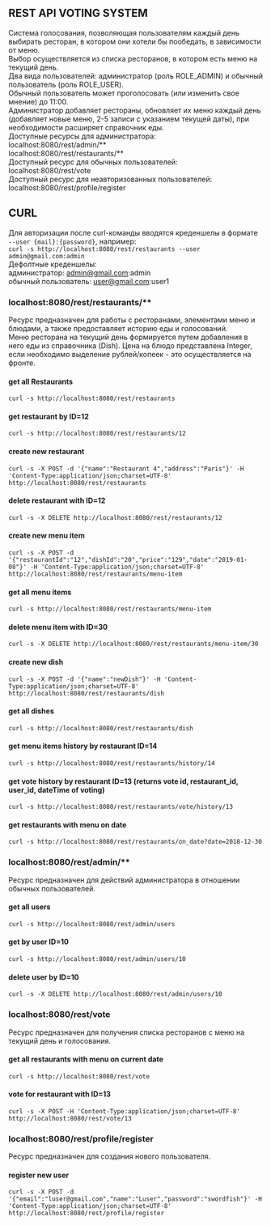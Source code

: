## REST API VOTING SYSTEM
Система голосования, позволяющая пользователям каждый день выбирать ресторан, в котором они хотели бы пообедать, в зависимости от меню.  
Выбор осуществляется из списка ресторанов, в котором есть меню на текущий день.  
Два вида пользователей: администратор (роль ROLE_ADMIN) и обычный пользователь (роль ROLE_USER).  
Обычный пользователь может проголосовать (или изменить свое мнение) до 11:00.  
Администратор добавляет рестораны, обновляет их меню каждый день (добавляет новые меню, 2-5 записи с указанием текущей даты), при необходимости расширяет справочник еды.  
Доступные ресурсы для администратора:  
localhost:8080/rest/admin/**  
localhost:8080/rest/restaurants/**  
Доступный ресурс для обычных пользователей:  
localhost:8080/rest/vote  
Доступный ресурс для неавторизованных пользователей:  
localhost:8080/rest/profile/register  
  
## CURL
Для авторизации после curl-команды вводятся креденшелы в формате `--user {mail}:{password}`, например:  
`curl -s http://localhost:8080/rest/restaurants --user admin@gmail.com:admin`  
Дефолтные креденшелы:  
администратор: admin@gmail.com:admin  
обычный пользователь: user@gmail.com:user1  

###  localhost:8080/rest/restaurants/**   
Ресурс предназначен для работы с ресторанами, элементами меню и блюдами, а также предоставляет историю еды и голосований.  
Меню ресторана на текущий день формируется путем добавления в него еды из справочника (Dish). Цена на блюдо представлена Integer, если необходимо выделение рублей/копеек - это осуществляется на фронте.  
  
#### get all Restaurants  
`curl -s http://localhost:8080/rest/restaurants`  
#### get restaurant by ID=12
`curl -s http://localhost:8080/rest/restaurants/12`
#### create new restaurant  
`curl -s -X POST -d '{"name":"Restaurant 4","address":"Paris"}' -H 'Content-Type:application/json;charset=UTF-8' http://localhost:8080/rest/restaurants`  
#### delete restaurant with ID=12
`curl -s -X DELETE http://localhost:8080/rest/restaurants/12`  
#### create new menu item  
`curl -s -X POST -d '{"restaurantId":"12","dishId":"20","price":"129","date":"2019-01-08"}' -H 'Content-Type:application/json;charset=UTF-8' http://localhost:8080/rest/restaurants/menu-item`  
#### get all menu items
`curl -s http://localhost:8080/rest/restaurants/menu-item`
#### delete menu item with ID=30
`curl -s -X DELETE http://localhost:8080/rest/restaurants/menu-item/30`  
#### create new dish
`curl -s -X POST -d '{"name":"newDish"}' -H 'Content-Type:application/json;charset=UTF-8' http://localhost:8080/rest/restaurants/dish`  
#### get all dishes
`curl -s http://localhost:8080/rest/restaurants/dish`  
#### get menu items history by restaurant ID=14
`curl -s http://localhost:8080/rest/restaurants/history/14`  
#### get vote history by restaurant ID=13 (returns vote id, restaurant_id, user_id, dateTime of voting)  
`curl -s http://localhost:8080/rest/restaurants/vote/history/13`
#### get restaurants with menu on date  
`curl -s http://localhost:8080/rest/restaurants/on_date?date=2018-12-30`  
 
### localhost:8080/rest/admin/**  
Ресурс предназначен для действий администратора в отношении обычных пользователей.  
#### get all users  
`curl -s http://localhost:8080/rest/admin/users`  
#### get by user ID=10   
`curl -s http://localhost:8080/rest/admin/users/10`  

#### delete user by ID=10 
`curl -s -X DELETE http://localhost:8080/rest/admin/users/10`  
### localhost:8080/rest/vote  
Ресурс предназначен для получения списка ресторанов с меню на текущий день и голосования.
#### get all restaurants with menu on current date  
`curl -s http://localhost:8080/rest/vote`  
#### vote for restaurant with ID=13 
`curl -s -X POST -H 'Content-Type:application/json;charset=UTF-8' http://localhost:8080/rest/vote/13`  
### localhost:8080/rest/profile/register  
Ресурс предназначен для создания нового пользователя.  
#### register new user  
`curl -s -X POST -d '{"email":"luser@gmail.com","name":"Luser","password":"swordfish"}' -H 'Content-Type:application/json;charset=UTF-8' http://localhost:8080/rest/profile/register`